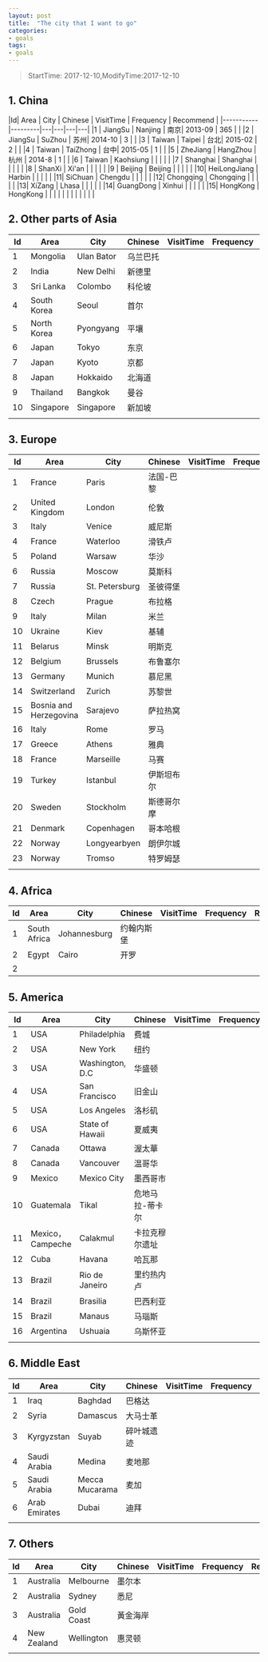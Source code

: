 ```yaml
---
layout: post
title:  "The city that I want to go"
categories:
- goals
tags:
- goals
---
```


> StartTime: 2017-12-10,ModifyTime:2017-12-10
<!---more--->

## 1. China

|Id| Area  | City  | Chinese |  VisitTime | 	Frequency  | Recommend  |
|-----------|---------|---|---|---|---|
|1 | JiangSu  | Nanjing    | 南京| 2013-09  | 365 |   |
|2 | JiangSu  | SuZhou     | 苏州| 2014-10  | 3 |     |
|3 | Taiwan  | Taipei      | 台北| 2015-02  | 2 |     |
|4 | Taiwan  | TaiZhong    | 台中| 2015-05  | 1 |     |
|5 |  ZheJiang | HangZhou | 杭州 | 2014-8  | 1  |     |
|6 | Taiwan  | Kaohsiung  | |          |   |     |
|7 | Shanghai  | Shanghai | |          |   |     |
|8 | ShanXi  | Xi'an      | |          |   |     |
|9 | Beijing  | Beijing    | |          |   |     |
|10| HeiLongJiang | Harbin     | |          |   |     |
|11| SiChuan  | Chengdu    | |          |   |     |
|12| Chongqing  | Chongqing  | |          |   |     |
|13| XiZang  | Lhasa      | |          |   |     |
|14| GuangDong  | Xinhui | |          |   |     |
|15| HongKong  | HongKong | |          |   |     |
|  |      |     |          | |   |     

## 2. Other parts of Asia

|Id| Area  | City  | Chinese |  VisitTime | 	Frequency  | Recommend  |
|---|---|---|---|---|---|---|
|1 |  Mongolia | Ulan Bator | 乌兰巴托 |   |     |  |
|2 |  India    | New Delhi| 新德里  |   |     |  |
|3 |  Sri Lanka| Colombo| 科伦坡 |   |     |  |
|4 | South Korea | Seoul |  首尔|     |   |     |
|5 | North Korea | Pyongyang  | 平壤 |     |   |     |
|6 | Japan| Tokyo  | 东京 |     |   |     |
|7 | Japan | Kyoto | 京都 |     |   |     |
|8 | Japan| Hokkaido | 北海道  |     |   |     |
|9 | Thailand | Bangkok| 曼谷 |     |   |     |
|10 | Singapore | Singapore | 新加坡 |     |   |     |
| | |   |  |     |   |     |

## 3. Europe

|Id| Area  | City  | Chinese |  VisitTime | 	Frequency  | Recommend  |
|---|---|---|---|---|---|---|
|1   | France | Paris |  法国-巴黎  |          |     |        |
|2   | United Kingdom | London  | 伦敦   |          |     |        |
|3   | Italy | Venice | 威尼斯  |          |     |        |
|4   | France | Waterloo | 滑铁卢 |          |     |        |
|5   | Poland | Warsaw |  华沙  |          |     |        |
|6   | Russia | Moscow |   莫斯科 |          |     |        |
|7   | Russia | St. Petersburg |  圣彼得堡 |          |     |        |
|8   | Czech  | Prague    |  布拉格 |          |     |        |
|9   | Italy | Milan     | 米兰  |          |     |        |
|10  | Ukraine | Kiev      | 基辅  |          |     |        |
|11  | Belarus | Minsk     | 明斯克   |          |     |        |
|12  | Belgium | Brussels  | 布鲁塞尔 |          |     |        |
|13  | Germany | Munich    | 慕尼黑   |          |     |        |
|14  | Switzerland| Zurich    | 苏黎世   |          |     |        |
|15  | Bosnia and Herzegovina | Sarajevo  | 萨拉热窝 |          |     |        |
|16  | Italy | Rome      | 罗马 |          |     |        |
|17  | Greece | Athens    | 雅典 |          |     |        |
|18  | France | Marseille | 马赛  |          |     |        |
|19  | Turkey | Istanbul  | 伊斯坦布尔  |          |     |        |
|20  | Sweden | Stockholm | 斯德哥尔摩  |          |     |        |
|21  | Denmark | Copenhagen| 哥本哈根  |          |     |        |
|22  | Norway | Longyearbyen| 朗伊尔城  |          |     |        |
|23  | Norway | Tromso      | 特罗姆瑟  |          |     |        |
|  |     |     |        |          |     |        |


## 4. Africa

|Id| Area  | City  | Chinese |  VisitTime | 	Frequency  | Recommend  |
|---|---|---|---|---|---|---|
|1 | South Africa  |Johannesburg |  约翰内斯堡   |  | |     |
|2 | Egypt  |Cairo |  开罗   |  | |     |
|2 ||   |  |     |   |     |

## 5. America

|Id| Area  | City  | Chinese |  VisitTime | 	Frequency  | Recommend  |
|---|---|---|---|---|---|---|
|1 | USA | Philadelphia | 费城 |     |   |     |
|2 | USA | New York | 纽约  |     |   |     |
|3 | USA | Washington, D.C | 华盛顿  |     |   |     |
|4 | USA | San Francisco | 旧金山  |     |   |     |
|5 | USA | Los Angeles | 洛杉矶  |     |   |     |
|6 | USA | State of Hawaii | 夏威夷 |     |   |     |
|7 | Canada |Ottawa | 渥太華 |     |   |     |
|8 | Canada | Vancouver  |  温哥华 |     |   |     |
|9 | Mexico | Mexico City | 墨西哥市 |     |   |     |
|10 | Guatemala | Tikal |  危地马拉-蒂卡尔   |     |   |     |
|11 | Mexico，Campeche | Calakmul | 卡拉克穆尔遗址 |     |   |     |
|12 | Cuba | Havana  |哈瓦那 |     |   |     |
|13 | Brazil | Rio de Janeiro | 里约热内卢|     |   |     |
|14 | Brazil | Brasilia | 巴西利亚 |     |   |     |
|15 | Brazil | Manaus | 马瑙斯 |     |   |     |
|16 | Argentina | Ushuaia | 乌斯怀亚 |     |   |     |
|   |  |   |   |   |   |     |

## 6. Middle East

|Id| Area  | City  | Chinese |  VisitTime | 	Frequency  | Recommend  |
|---|---|---|---|---|---|---|
|1 | Iraq | Baghdad | 巴格达 |     |   |     |
|2 | Syria | Damascus | 大马士革 |     |   |     |
|3 | Kyrgyzstan | Suyab | 碎叶城遗迹 |     |   |     |
|4 | Saudi Arabia | Medina | 麦地那|     |   |     |
|5 | Saudi Arabia | Mecca Mucarama | 麦加 |     |   |     |
|6 | Arab Emirates | Dubai |迪拜 |     |   |     |
| |  |   |  |     |   |     |

## 7. Others

|Id| Area  | City  | Chinese |  VisitTime | 	Frequency  | Recommend  |
|---|---|---|---|---|---|---|
|1 | Australia |  Melbourne| 墨尔本|  |   |     |
|2 | Australia |  Sydney| 悉尼|  |   |     |
|3 | Australia |  Gold Coast| 黃金海岸|  |   |     |
|4 | New Zealand |  Wellington| 惠灵顿|  |   |     |
| |  |  |   |     |   |     |
